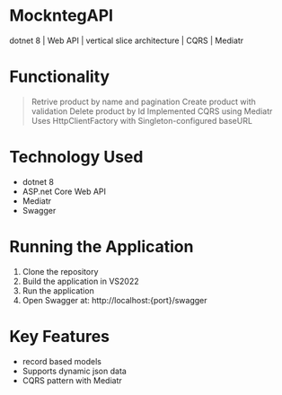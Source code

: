 # MockntegAPI
dotnet 8 | Web API | vertical slice architecture | CQRS | Mediatr 

# Functionality
> Retrive product by name and pagination
> Create product with validation
> Delete product by Id
> Implemented CQRS using Mediatr
> Uses HttpClientFactory with Singleton-configured baseURL

# Technology Used
- dotnet 8
- ASP.net Core Web API
- Mediatr
- Swagger

# Running the Application
1. Clone the repository
2. Build the application in VS2022
3. Run the application
4. Open Swagger at: http://localhost:{port}/swagger

# Key Features
* record based models
* Supports dynamic json data
* CQRS pattern with Mediatr
